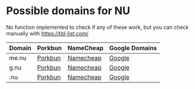 # Possible domains for NU

No function implemented to check if any of these work, but you can check manually with https://tld-list.com/

| Domain | Porkbun | NameCheap | Google Domains |
|---|---|---|---|
| me.nu | [Porkbun](https://porkbun.com/checkout/search?prb=e814663da1&tlds=&idnLanguage=&search=search&q=me.nu) | [Namecheap](https://www.namecheap.com/domains/registration/results/?domain=me.nu) | [Google](https://domains.google.com/registrar/search?searchTerm=me.nu) |
| g.nu | [Porkbun](https://porkbun.com/checkout/search?prb=e814663da1&tlds=&idnLanguage=&search=search&q=g.nu) | [Namecheap](https://www.namecheap.com/domains/registration/results/?domain=g.nu) | [Google](https://domains.google.com/registrar/search?searchTerm=g.nu) |
| .nu | [Porkbun](https://porkbun.com/checkout/search?prb=e814663da1&tlds=&idnLanguage=&search=search&q=.nu) | [Namecheap](https://www.namecheap.com/domains/registration/results/?domain=.nu) | [Google](https://domains.google.com/registrar/search?searchTerm=.nu) |
